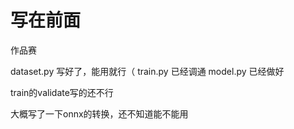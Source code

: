 # 写在前面
作品赛


dataset.py 写好了，能用就行（
train.py 已经调通
model.py 已经做好

train的validate写的还不行

大概写了一下onnx的转换，还不知道能不能用
